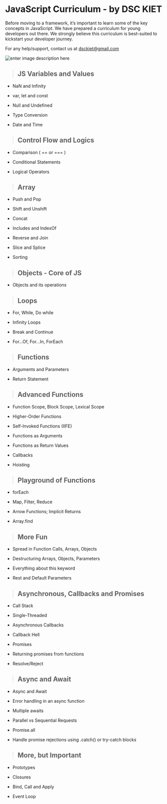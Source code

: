 

# JavaScript Curriculum - by DSC KIET

Before moving to a framework, it’s important to learn some of the key concepts in JavaScript. We have prepared a curriculum for young developers out there. We strongly believe this curriculum is best-suited to kickstart your developer journey.

For any help/support, contact us at dsckiet@gmail.com

![enter image description here](https://encrypted-tbn0.gstatic.com/images?q=tbn:ANd9GcTNrh68YrPa5AOWQfyeYbC7ZrolKsI9PobneVGkP8HgvRzhdgUB&s)  

>## **JS Variables and Values**

-  NaN and Infinity

-  var, let and const

-  Null and Undefined

-  Type Conversion

- Date and Time

  

>## **Control Flow and Logics**

-  Comparison ( == or === )

-  Conditional Statements

-  Logical Operators

  

>## **Array**

-  Push and Pop

-  Shift and Unshift

-  Concat

-  Includes and IndexOf

-  Reverse and Join

-  Slice and Splice

-  Sorting

  

>## **Objects - Core of JS**

-  Objects and its operations

  

>## **Loops**

-  For, While, Do while

-  Infinity Loops

-  Break and Continue

-  For...Of, For...In, ForEach

  

>## **Functions**

-  Arguments and Parameters

-  Return Statement

  

>## **Advanced Functions**

-  Function Scope, Block Scope, Lexical Scope

-  Higher-Order Functions

-  Self-Invoked Functions (IIFE)

-  Functions as Arguments

-  Functions as Return Values

-  Callbacks

-  Hoisting

  

>## **Playground of Functions**

-  forEach

-  Map, Filter, Reduce

-  Arrow Functions; Implicit Returns

-  Array.find

  

>## **More Fun**

-  Spread in Function Calls, Arrays, Objects

-  Destructuring Arrays, Objects, Parameters

-  Everything about this keyword

-  Rest and Default Parameters

  

>## **Asynchronous, Callbacks and Promises**

-  Call Stack

-  Single-Threaded

-  Asynchronous Callbacks

-  Callback Hell

-  Promises

-  Returning promises from functions

-  Resolve/Reject

  

> ## **Async and Await**

-  Async and Await

-  Error handling in an async function

-  Multiple awaits

-  Parallel vs Sequential Requests

-  Promise.all

- Handle promise rejections using .catch() or try-catch blocks

  

> ## **More, but Important**

-  Prototypes

-  Closures

-  Bind, Call and Apply

-  Event Loop

